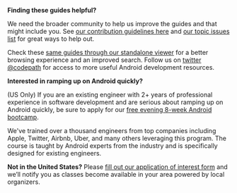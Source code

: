 **Finding these guides helpful?**

We need the broader community to help us improve the guides and that might include you. See [our contribution guidelines here](https://github.com/codepath/android_guides/wiki/Contributing-Guidelines) and [our topic issues list](https://github.com/codepath/android_guides/issues) for great ways to help out.

Check these [same guides through our standalone viewer](http://guides.codepath.com/android) for a better browsing experience and an improved search. Follow us on [twitter @codepath](https://twitter.com/codepath) for access to more useful Android development resources. 

**Interested in ramping up on Android quickly?**

(US Only) If you are an existing engineer with 2+ years of professional experience in software development and are serious about ramping up on Android quickly, be sure to apply for our [free evening 8-week Android bootcamp](http://codepath.com/androidbootcamp). 

We've trained over a thousand engineers from top companies including Apple, Twitter, Airbnb, Uber, and many others leveraging this program. The course is taught by Android experts from the industry and is specifically designed for existing engineers. 

**Not in the United States?** Please [fill out our application of interest form](https://www.surveymonkey.com/r/codepath_interest_intake) and we’ll notify you as classes become available in your area powered by local organizers.